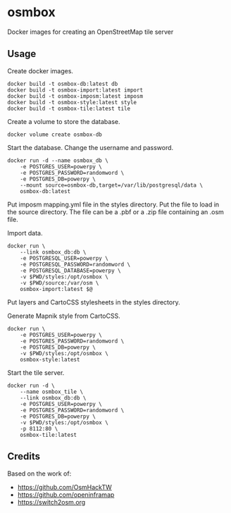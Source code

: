 # osmbox
Docker images for creating an OpenStreetMap tile server

## Usage

Create docker images.
```
docker build -t osmbox-db:latest db
docker build -t osmbox-import:latest import
docker build -t osmbox-imposm:latest imposm
docker build -t osmbox-style:latest style
docker build -t osmbox-tile:latest tile
```

Create a volume to store the database.
```
docker volume create osmbox-db
```

Start the database. Change the username and password.
```
docker run -d --name osmbox_db \
	-e POSTGRES_USER=powerpy \
	-e POSTGRES_PASSWORD=randomword \
	-e POSTGRES_DB=powerpy \
	--mount source=osmbox-db,target=/var/lib/postgresql/data \
	osmbox-db:latest
```

Put imposm mapping.yml file in the styles directory.
Put the file to load in the source directory. The file can be a .pbf or a .zip
file containing an .osm file.

Import data.
```
docker run \
    --link osmbox_db:db \
	-e POSTGRESQL_USER=powerpy \
	-e POSTGRESQL_PASSWORD=randomword \
	-e POSTGRESQL_DATABASE=powerpy \
    -v $PWD/styles:/opt/osmbox \
    -v $PWD/source:/var/osm \
	osmbox-import:latest $@
```

Put layers and CartoCSS stylesheets in the styles directory.

Generate Mapnik style from CartoCSS.
```
docker run \
	-e POSTGRES_USER=powerpy \
	-e POSTGRES_PASSWORD=randomword \
	-e POSTGRES_DB=powerpy \
	-v $PWD/styles:/opt/osmbox \
	osmbox-style:latest
```

Start the tile server.
```
docker run -d \
    --name osmbox_tile \
    --link osmbox_db:db \
	-e POSTGRES_USER=powerpy \
	-e POSTGRES_PASSWORD=randomword \
	-e POSTGRES_DB=powerpy \
	-v $PWD/styles:/opt/osmbox \
	-p 8112:80 \
	osmbox-tile:latest
```

## Credits

Based on the work of:

* https://github.com/OsmHackTW
* https://github.com/openinframap
* https://switch2osm.org

